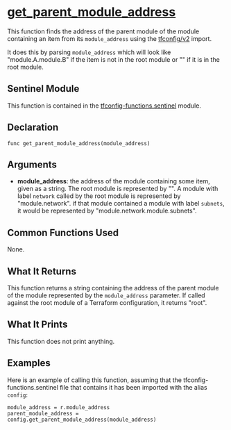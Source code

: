 # [get_parent_module_address](../tfconfig-functions.sentinel#L627)
This function finds the address of the parent module of the module containing an item from its `module_address` using the [tfconfig/v2](https://www.terraform.io/docs/cloud/sentinel/import/tfconfig-v2.html) import.

It does this by parsing `module_address` which will look like "module.A.module.B" if the item is not in the root module or "" if it is in the root module.

## Sentinel Module
This function is contained in the [tfconfig-functions.sentinel](../../tfconfig-functions.sentinel) module.

## Declaration
`func get_parent_module_address(module_address)`

## Arguments
* **module_address**: the address of the module containing some item, given as a string. The root module is represented by "". A module with label `network` called by the root module is represented by "module.network". if that module contained a module with label `subnets`, it would be represented by "module.network.module.subnets".

## Common Functions Used
None.

## What It Returns
This function returns a string containing the address of the parent module of the module represented by the `module_address` parameter. If called against the root module of a Terraform configuration, it returns "root".

## What It Prints
This function does not print anything.

## Examples
Here is an example of calling this function, assuming that the tfconfig-functions.sentinel file that contains it has been imported with the alias `config`:
```
module_address = r.module_address
parent_module_address = config.get_parent_module_address(module_address)
```
